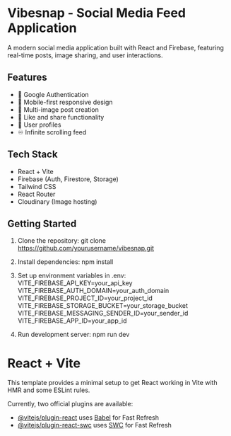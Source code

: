 # Vibesnap - Social Media Feed Application

A modern social media application built with React and Firebase, featuring real-time posts, image sharing, and user interactions.

## Features

- 🔐 Google Authentication
- 📱 Mobile-first responsive design
- 📸 Multi-image post creation
- 💞 Like and share functionality
- 👤 User profiles
- ♾️ Infinite scrolling feed

## Tech Stack

- React + Vite
- Firebase (Auth, Firestore, Storage)
- Tailwind CSS
- React Router
- Cloudinary (Image hosting)

## Getting Started

1. Clone the repository:
git clone https://github.com/yourusername/vibesnap.git

2. Install dependencies:
npm install

3. Set up environment variables in .env:
VITE_FIREBASE_API_KEY=your_api_key
VITE_FIREBASE_AUTH_DOMAIN=your_auth_domain
VITE_FIREBASE_PROJECT_ID=your_project_id
VITE_FIREBASE_STORAGE_BUCKET=your_storage_bucket
VITE_FIREBASE_MESSAGING_SENDER_ID=your_sender_id
VITE_FIREBASE_APP_ID=your_app_id

4. Run development server:
npm run dev


# React + Vite

This template provides a minimal setup to get React working in Vite with HMR and some ESLint rules.

Currently, two official plugins are available:

- [@vitejs/plugin-react](https://github.com/vitejs/vite-plugin-react/blob/main/packages/plugin-react/README.md) uses [Babel](https://babeljs.io/) for Fast Refresh
- [@vitejs/plugin-react-swc](https://github.com/vitejs/vite-plugin-react-swc) uses [SWC](https://swc.rs/) for Fast Refresh


